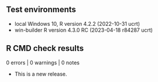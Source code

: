 ## Test environments
* local Windows 10, R version 4.2.2 (2022-10-31 ucrt)
* win-builder R version 4.3.0 RC (2023-04-18 r84287 ucrt)

## R CMD check results

0 errors | 0 warnings | 0 notes

* This is a new release.
